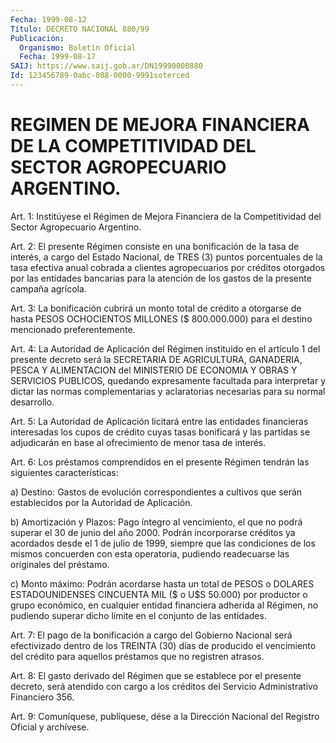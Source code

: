 ```yaml
---
Fecha: 1999-08-12
Título: DECRETO NACIONAL 880/99
Publicación:
  Organismo: Boletín Oficial
  Fecha: 1999-08-17
SAIJ: https://www.saij.gob.ar/DN19990000880
Id: 123456789-0abc-088-0000-9991soterced
---
```

# REGIMEN DE MEJORA FINANCIERA DE LA COMPETITIVIDAD DEL SECTOR AGROPECUARIO ARGENTINO.

<a id="1"></a>
Art. 1: Institúyese el Régimen  de  Mejora  Financiera  de la Competitividad del Sector Agropecuario Argentino.

<a id="2"></a>
Art.  2:  El  presente Régimen consiste en una bonificación de la tasa de interés,  a  cargo  del Estado Nacional, de TRES (3) puntos porcentuales  de  la  tasa  efectiva    anual  cobrada  a  clientes agropecuarios por créditos otorgados por  las  entidades  bancarias para  la  atención  de  los  gastos de la presente campaña agrícola.

<a id="3"></a>
Art.  3: La bonificación cubrirá  un  monto  total  de  crédito  a otorgarse  de hasta PESOS OCHOCIENTOS MILLONES ($ 800.000.000) para el destino mencionado preferentemente.

<a id="4"></a>
Art. 4: La  Autoridad  de  Aplicación del Régimen instituido en el artículo 1 del presente decreto  será la SECRETARIA DE AGRICULTURA, GANADERIA, PESCA Y ALIMENTACION del  MINISTERIO DE ECONOMIA Y OBRAS Y  SERVICIOS  PUBLICOS,  quedando  expresamente    facultada   para interpretar  y  dictar  las  normas  complementarias y aclaratorias necesarias para su normal desarrollo.

<a id="5"></a>
Art. 5: La Autoridad de Aplicación licitará  entre  las  entidades financieras interesadas los cupos de crédito cuyas tasas bonificará y las partidas se adjudicarán en base al ofrecimiento de menor tasa de interés.

<a id="6"></a>
Art. 6: Los préstamos comprendidos en el presente Régimen  tendrán las siguientes características:

a)  Destino:  Gastos  de  evolución correspondientes a cultivos que serán establecidos por la Autoridad de Aplicación.

b) Amortización y Plazos: Pago  íntegro  al  vencimiento, el que no podrá  superar  el  30  de junio del año 2000. Podrán  incorporarse créditos ya acordados desde  el 1 de julio de 1999, siempre que las condiciones de los mismos concuerden  con esta operatoria, pudiendo readecuarse las originales del préstamo.

c) Monto máximo: Podrán acordarse hasta un total de PESOS o DOLARES ESTADOUNIDENSES  CINCUENTA MIL ($ o U$S  50.000)  por  productor  o grupo  económico,  en  cualquier  entidad  financiera  adherida  al Régimen, no pudiendo  superar  dicho  límite  en el conjunto de las entidades.

<a id="7"></a>
Art. 7: El pago de la bonificación a cargo del  Gobierno  Nacional será  efectivizado dentro de los TREINTA (30) días de producido  el vencimiento  del  crédito  para aquellos préstamos que no registren atrasos.

<a id="8"></a>
Art. 8: El gasto derivado del  Régimen  que  se  establece por el presente  decreto,  será  atendido  con  cargo  a  los créditos del Servicio Administrativo Financiero 356.

<a id="9"></a>
Art. 9: Comuníquese, publíquese, dése a la Dirección  Nacional del Registro  Oficial  y  archívese.